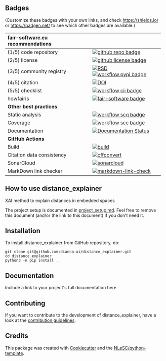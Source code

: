 ## Badges

(Customize these badges with your own links, and check https://shields.io/ or https://badgen.net/ to see which other badges are available.)

| fair-software.eu recommendations | |
| :-- | :--  |
| (1/5) code repository              | [![github repo badge](https://img.shields.io/badge/github-repo-000.svg?logo=github&labelColor=gray&color=blue)](git@github.com:dianna-ai/distance_explainer) |
| (2/5) license                      | [![github license badge](https://img.shields.io/github/license/dianna-ai/distance_explainer)](git@github.com:dianna-ai/distance_explainer) |
| (3/5) community registry           | [![RSD](https://img.shields.io/badge/rsd-distance_explainer-00a3e3.svg)](https://www.research-software.nl/software/distance_explainer) [![workflow pypi badge](https://img.shields.io/pypi/v/distance_explainer.svg?colorB=blue)](https://pypi.python.org/project/distance_explainer/) |
| (4/5) citation                     | [![DOI](https://zenodo.org/badge/DOI/<replace-with-created-DOI>.svg)](https://doi.org/<replace-with-created-DOI>) |
| (5/5) checklist                    | [![workflow cii badge](https://bestpractices.coreinfrastructure.org/projects/<replace-with-created-project-identifier>/badge)](https://bestpractices.coreinfrastructure.org/projects/<replace-with-created-project-identifier>) |
| howfairis                          | [![fair-software badge](https://img.shields.io/badge/fair--software.eu-%E2%97%8F%20%20%E2%97%8F%20%20%E2%97%8F%20%20%E2%97%8F%20%20%E2%97%8B-yellow)](https://fair-software.eu) |
| **Other best practices**           | &nbsp; |
| Static analysis                    | [![workflow scq badge](https://sonarcloud.io/api/project_badges/measure?project=dianna-ai_distance_explainer&metric=alert_status)](https://sonarcloud.io/dashboard?id=dianna-ai_distance_explainer) |
| Coverage                           | [![workflow scc badge](https://sonarcloud.io/api/project_badges/measure?project=dianna-ai_distance_explainer&metric=coverage)](https://sonarcloud.io/dashboard?id=dianna-ai_distance_explainer) |
| Documentation                      | [![Documentation Status](https://readthedocs.org/projects/distance_explainer/badge/?version=latest)](https://distance_explainer.readthedocs.io/en/latest/?badge=latest) |
| **GitHub Actions**                 | &nbsp; |
| Build                              | [![build](git@github.com:dianna-ai/distance_explainer/actions/workflows/build.yml/badge.svg)](git@github.com:dianna-ai/distance_explainer/actions/workflows/build.yml) |
| Citation data consistency               | [![cffconvert](git@github.com:dianna-ai/distance_explainer/actions/workflows/cffconvert.yml/badge.svg)](git@github.com:dianna-ai/distance_explainer/actions/workflows/cffconvert.yml) |
| SonarCloud                         | [![sonarcloud](git@github.com:dianna-ai/distance_explainer/actions/workflows/sonarcloud.yml/badge.svg)](git@github.com:dianna-ai/distance_explainer/actions/workflows/sonarcloud.yml) |
| MarkDown link checker              | [![markdown-link-check](git@github.com:dianna-ai/distance_explainer/actions/workflows/markdown-link-check.yml/badge.svg)](git@github.com:dianna-ai/distance_explainer/actions/workflows/markdown-link-check.yml) |

## How to use distance_explainer

XAI method to explain distances in embedded spaces

The project setup is documented in [project_setup.md](project_setup.md). Feel free to remove this document (and/or the link to this document) if you don't need it.

## Installation

To install distance_explainer from GitHub repository, do:

```console
git clone git@github.com:dianna-ai/distance_explainer.git
cd distance_explainer
python3 -m pip install .
```

## Documentation

Include a link to your project's full documentation here.

## Contributing

If you want to contribute to the development of distance_explainer,
have a look at the [contribution guidelines](CONTRIBUTING.md).

## Credits

This package was created with [Cookiecutter](https://github.com/audreyr/cookiecutter) and the [NLeSC/python-template](https://github.com/NLeSC/python-template).
